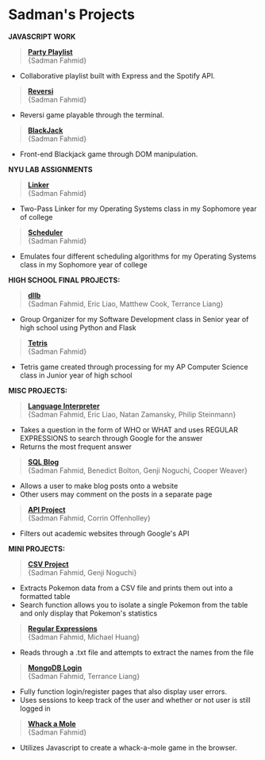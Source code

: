Sadman's Projects
===============

<b>JAVASCRIPT WORK</b>
><b>[Party Playlist](https://github.com/sadmanf/SadmansProjects/tree/master/Playlist)</b><br>
  {Sadman Fahmid}
  
  - Collaborative playlist built with Express and the Spotify API.

><b>[Reversi](https://github.com/sadmanf/SadmansProjects/tree/master/reversi)</b><br>
  {Sadman Fahmid}
  
  - Reversi game playable through the terminal.

><b>[BlackJack](https://github.com/sadmanf/SadmansProjects/tree/master/Blackjack)</b><br>
  {Sadman Fahmid}

  - Front-end Blackjack game through DOM manipulation. 


<b>NYU LAB ASSIGNMENTS</b>
><b>[Linker](https://github.com/sadmanf/SadmansProjects/tree/master/Linker)</b><br>
  {Sadman Fahmid}
  
  - Two-Pass Linker for my Operating Systems class in my Sophomore year of college

><b>[Scheduler](https://github.com/sadmanf/SadmansProjects/tree/master/Scheduler)</b><br>
  {Sadman Fahmid}
  
  - Emulates four different scheduling algorithms for my Operating Systems class in my Sophomore year of college



<b>HIGH SCHOOL FINAL PROJECTS:</b>
><b>[dllb](https://github.com/sadmanf/SadmansProjects/tree/master/dllb)</b><br>
  {Sadman Fahmid, Eric Liao, Matthew Cook, Terrance Liang}
  
  - Group Organizer for my Software Development class in Senior year of high school using Python and Flask

><b>[Tetris](https://github.com/sadmanf/SadmansProjects/tree/master/Tetris)</b><br>
  {Sadman Fahmid}

  - Tetris game created through processing for my AP Computer Science class in Junior year of high school


<b>MISC PROJECTS:</b>


><b>[Language Interpreter](https://github.com/sadmanf/SadmansProjects/tree/master/Language_Interpreter)</b><br>
  {Sadman Fahmid, Eric Liao, Natan Zamansky, Philip Steinmann}
  
  - Takes a question in the form of WHO or WHAT and uses REGULAR EXPRESSIONS to search through Google for the answer
  - Returns the most frequent answer

><b>[SQL Blog](https://github.com/sadmanf/SadmansProjects/tree/master/SQL_Blog)</b><br>
  {Sadman Fahmid, Benedict Bolton, Genji Noguchi, Cooper Weaver}

  - Allows a user to make blog posts onto a website
  - Other users may comment on the posts in a separate page

><b>[API Project](https://github.com/sadmanf/SadmansProjects/tree/master/APIproject)</b><br>
  {Sadman Fahmid, Corrin Offenholley}

  - Filters out academic websites through Google's API


<b>MINI PROJECTS:</b>

><b>[CSV Project](https://github.com/sadmanf/SadmansProjects/tree/master/CSV_Project)</b><br>
  {Sadman Fahmid, Genji Noguchi}
  
  - Extracts Pokemon data from a CSV file and prints them out into a formatted table
  - Search function allows you to isolate a single Pokemon from the table and only display that Pokemon's statistics

><b>[Regular Expressions](https://github.com/sadmanf/SadmansProjects/tree/master/RegExp)</b><br>
  {Sadman Fahmid, Michael Huang}
  
  - Reads through a .txt file and attempts to extract the names from the file

><b>[MongoDB Login](https://github.com/sadmanf/SadmansProjects/tree/master/Mongo_Login)</b><br>
  {Sadman Fahmid, Terrance Liang}

  - Fully function login/register pages that also display user errors.
  - Uses sessions to keep track of the user and whether or not user is still logged in

><b>[Whack a Mole](https://github.com/sadmanf/SadmansProjects/tree/master/Whack_A_Mole)</b><br>
  {Sadman Fahmid}

  - Utilizes Javascript to create a whack-a-mole game in the browser.
  
